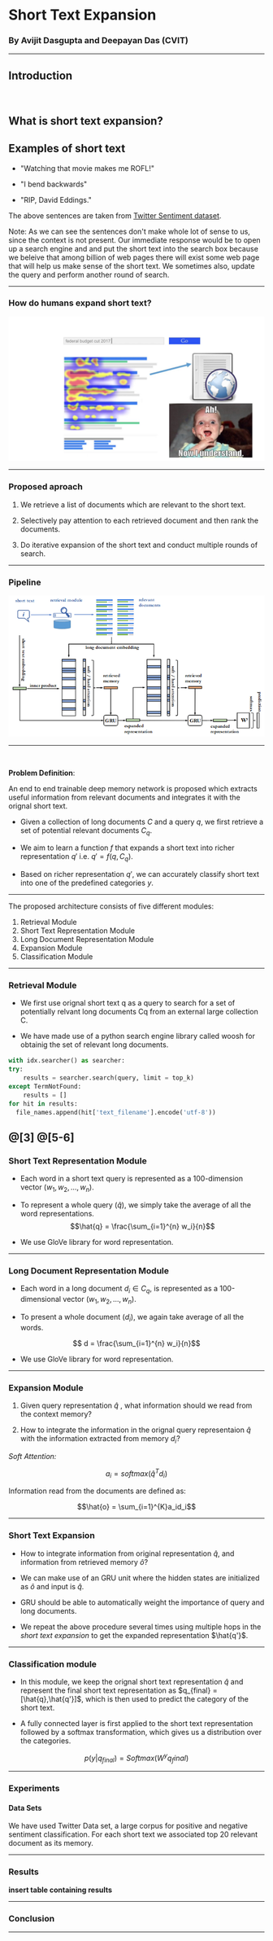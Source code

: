 # Short Text Expansion

### By Avijit Dasgupta and Deepayan Das (CVIT)

---

## Introduction

<br>

What is short text expansion?
---

## Examples of short text

* "Watching that movie makes me ROFL!"

* "I bend backwards"

* "RIP, David Eddings."

The above sentences are taken from [Twitter Sentiment dataset](http://thinknook.com/twitter-sentiment-analysis-training-corpus-dataset-2012-09-22/). 

Note:
As we can see the sentences don't make whole lot of sense to us, since the context is not present. Our immediate response would be to open up a search engine and and put the short text into the search box because we beleive that among billion of web pages there will exist some web page that will help us make sense of the short text. We sometimes also, update the query and perform another round of search.

---
### How do humans expand short text?
 
![flowchart](./TIR/flowchart.jpg)

---

### Proposed aproach

1. We retrieve a list of documents which are relevant to the short text.

2. Selectively pay attention to each retrieved document and then rank the documents.

3. Do iterative expansion of the short text and conduct multiple rounds of search.

---

### Pipeline
![flowchart](./TIR/model.png)

---

<br>

**Problem Definition**: 

An end to end trainable deep memory network is proposed which extracts useful information from relevant documents and integrates it with the orignal short text.


* Given a collection of long documents $C$ and a query $q$, we first retrieve a set of potential relevant documents $C_q$.

* We aim to learn a function $f$ that expands a short text into richer representation $q'$ i.e. $q'=f(q,C_q)$. 

* Based on richer representation $q'$, we can accurately classify short text into one of the predefined categories $y$.

---

The proposed architecture consists of five different modules:

1. Retrieval Module
2. Short Text Representation Module
3. Long Document Representation Module
4. Expansion Module
5. Classification Module

---

### Retrieval Module

* We first use orignal short text q as a query to search for a set of potentially relvant long documents Cq from an external large collection C.

* We have made use of a python search engine library called woosh for obtainig the set of relevant long documents.

``` python
with idx.searcher() as searcher:
try:
    results = searcher.search(query, limit = top_k)
except TermNotFound:
    results = []
for hit in results:
  file_names.append(hit['text_filename'].encode('utf-8'))
```
@[3]
@[5-6]
---
### Short Text Representation Module
* Each word in a short text query is represented as a 100-dimension vector ($w_1, w_2, ..., w_n$).

* To represent a whole query ($\hat{q}$), we simply take the average of all the word representations.
$$\hat{q} = \frac{\sum_{i=1}^{n} w_i}{n}$$
* We use GloVe library for word representation.
---

### Long Document Representation Module

* Each word in a long document $d_i\in C_q$, is represented as a 100-dimensional vector ($w_1, w_2, ..., w_n$).

* To present a whole document ($d_i$), we again take average of all the words.

$$ d = \frac{\sum_{i=1}^{n} w_i}{n}$$

* We use GloVe library for word representation.

---

### Expansion Module

1. Given query representation $\hat{q}$ , what information should we read from the context memory?

2. How to integrate the information in the orignal query representaion $\hat{q}$ with the information extracted from memory $d_i$?

*Soft Attention:*

$$a_i = softmax(\hat{q}^T d_i)$$

Information read from the documents are defined as:

$$\hat{o} = \sum_{i=1}^{K}a_id_i$$

---

### Short Text Expansion 

* How to integrate information from original representation $\hat{q}$, and information from retrieved memory $\hat{o}$?

* We can make use of an GRU unit where the hidden states are initialized as $\hat{o}$ and input is $\hat{q}$. 

* GRU should be able to automatically weight the importance of query and long documents.

* We repeat the above procedure several times using multiple hops in the *short text expansion* to get the expanded representation $\hat{q'}$.

---
### Classification module

* In this module, we keep the orignal short text representation $\hat{q}$ and represent the final short text representation as $q_{final} = [\hat{q},\hat{q'}]$, which is then used to predict the category of the short text.

* A fully connected layer is first applied to the short text representation followed by a 
softmax transformation, which gives us a distribution over the categories.

$$p(y|q_{final}) = Softmax(W^y q_final)$$

---

### Experiments

#### Data Sets

We have used Twitter Data set, a large corpus for positive and negative sentiment classification. For each short text we associated top 20 relevant document as its memory.

---
### Results

**insert table containing results**


---
### Conclusion


---

